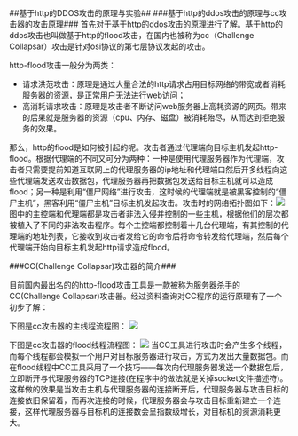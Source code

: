 ##基于http的DDOS攻击的原理与实验##
###基于http的ddos攻击的原理与cc攻击器的攻击原理###
首先对于基于http的ddos攻击的原理进行了解。基于http的ddos攻击也叫做基于http的flood攻击，在国内也被称为cc（Challenge Collapsar）攻击是针对osi协议的第七层协议发起的攻击。

http-flood攻击一般分为两类：

- 请求洪范攻击：原理是通过大量合法的http请求占用目标网络的带宽或者消耗服务器的资源，是正常用户无法进行web访问；
- 高消耗请求攻击：原理是攻击者不断访问web服务器上高耗资源的网页。带来的后果就是服务器的资源（cpu、内存、磁盘）被消耗殆尽，从而达到拒绝服务的效果。

那么，http的flood是如何被引起的呢。攻击者通过代理端向目标主机发起http-flood。根据代理端的不同又可分为两种：一种是使用代理服务器作为代理端，攻击者只需要提前知道互联网上的代理服务器的ip地址和代理端口然后开多线程向这些代理端发送攻击数据包，代理服务器再把数据包发送给目标主机就可以造成flood；另一种是利用“僵尸网络”进行攻击，这时候的代理端就是被黑客控制的“僵尸主机”，黑客利用“僵尸主机”目标主机发起攻击。攻击时的网络拓扑图如下：![](https://github.com/Raztyn/ns/blob/master/2015-2/tr/1.png)
图中的主控端和代理端都是攻击者非法入侵并控制的一些主机，根据他们的层次都被植入了不同的非法攻击程序。每个主控端都控制着十几台代理端，有其控制的代理端的地址列表，它接收到攻击者发给它的命令后将命令转发给代理端，然后每个代理端开始向目标主机发起http请求造成flood。

###CC(Challenge Collapsar)攻击器的简介###

目前国内最出名的的http-flood攻击工具是一款被称为服务器杀手的CC(Challenge Collapsar)攻击器。经过资料查询对CC程序的运行原理有了一个初步了解：

下图是cc攻击器的主线程流程图：
![](https://github.com/Raztyn/ns/blob/master/2015-2/tr/2.png)

下图是cc攻击器的flood线程流程图：
![](https://github.com/Raztyn/ns/blob/master/2015-2/tr/3.png)
当CC工具进行攻击时会产生多个线程，而每个线程都会模拟一个用户对目标服务器进行攻击，方式为发出大量数据包。而在flood线程中CC工具采用了一个技巧——每次向代理服务器发送一个数据包后，立即断开与代理服务器的TCP连接(在程序中的做法就是关掉socket文件描述符)。这样做的效果是当攻击主机与代理服务器的连接断开后，代理服务器与攻击目标的连接依旧保留着，而再次连接的时候，代理服务器会与攻击目标重新建立一个连接，这样代理服务器与目标机的连接数会呈指数级增长，对目标机的资源消耗更大。